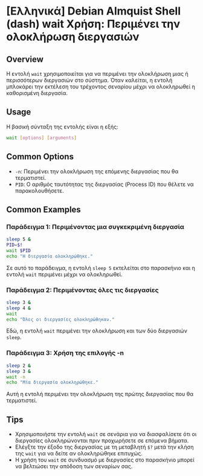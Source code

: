 # [Ελληνικά] Debian Almquist Shell (dash) wait Χρήση: Περιμένει την ολοκλήρωση διεργασιών

## Overview
Η εντολή `wait` χρησιμοποιείται για να περιμένει την ολοκλήρωση μιας ή περισσότερων διεργασιών στο σύστημα. Όταν καλείται, η εντολή μπλοκάρει την εκτέλεση του τρέχοντος σεναρίου μέχρι να ολοκληρωθεί η καθορισμένη διεργασία.

## Usage
Η βασική σύνταξη της εντολής είναι η εξής:

```sh
wait [options] [arguments]
```

## Common Options
- `-n`: Περιμένει την ολοκλήρωση της επόμενης διεργασίας που θα τερματιστεί.
- `PID`: Ο αριθμός ταυτότητας της διεργασίας (Process ID) που θέλετε να παρακολουθήσετε.

## Common Examples
### Παράδειγμα 1: Περιμένοντας μια συγκεκριμένη διεργασία
```sh
sleep 5 &
PID=$!
wait $PID
echo "Η διεργασία ολοκληρώθηκε."
```
Σε αυτό το παράδειγμα, η εντολή `sleep 5` εκτελείται στο παρασκήνιο και η εντολή `wait` περιμένει μέχρι να ολοκληρωθεί.

### Παράδειγμα 2: Περιμένοντας όλες τις διεργασίες
```sh
sleep 3 &
sleep 4 &
wait
echo "Όλες οι διεργασίες ολοκληρώθηκαν."
```
Εδώ, η εντολή `wait` περιμένει την ολοκλήρωση και των δύο διεργασιών `sleep`.

### Παράδειγμα 3: Χρήση της επιλογής -n
```sh
sleep 2 &
sleep 3 &
wait -n
echo "Μία διεργασία ολοκληρώθηκε."
```
Αυτή η εντολή περιμένει την ολοκλήρωση της πρώτης διεργασίας που θα τερματιστεί.

## Tips
- Χρησιμοποιήστε την εντολή `wait` σε σενάρια για να διασφαλίσετε ότι οι διεργασίες ολοκληρώνονται πριν προχωρήσετε σε επόμενα βήματα.
- Ελέγξτε την έξοδο της διεργασίας με τη μεταβλητή `$?` μετά την κλήση της `wait` για να δείτε αν ολοκληρώθηκε επιτυχώς.
- Η χρήση του `wait` σε συνδυασμό με διεργασίες στο παρασκήνιο μπορεί να βελτιώσει την απόδοση των σεναρίων σας.